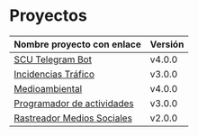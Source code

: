 # Proyectos

| Nombre proyecto con enlace                                                         | Versión |
|------------------------------------------------------------------------------------|---------|
| [SCU Telegram Bot](https://github.com/Test-Driven-Robins/scu-telegram-bot)                  | v4.0.0  |
| [Incidencias Tráfico](https://github.com/RakutenTeam/IncidenciasTrafico)           | v3.0.0  |
| [Medioambiental](https://github.com/medioambiental-tdd/medioambiental)             | v4.0.0  |
| [Programador de actividades](https://github.com/TaskingWorld/QAProject)            | v3.0.0  |
| [Rastreador Medios Sociales](https://github.com/Rastreador-medios-sociales/Scanner)| v2.0.0  |

